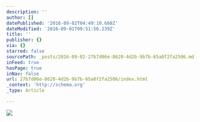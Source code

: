 ```yaml
---
description: ''
author: []
datePublished: '2016-09-02T04:49:10.668Z'
dateModified: '2016-09-01T09:51:56.239Z'
title: ''
publisher: {}
via: {}
starred: false
sourcePath: _posts/2016-09-02-27b7d06e-8620-4d2b-9b7b-65a8f2fa2506.md
inFeed: true
hasPage: true
inNav: false
url: 27b7d06e-8620-4d2b-9b7b-65a8f2fa2506/index.html
_context: 'http://schema.org'
_type: Article

---
```

![](https://the-grid-user-content.s3-us-west-2.amazonaws.com/6e73d78b-9b4c-45e5-ab10-61bac8208e13.jpg)